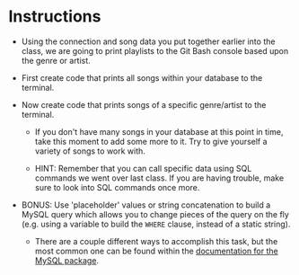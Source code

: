 # **Instructions**

* Using the connection and song data you put together earlier into the class, we are going to print playlists to the Git Bash console based upon the genre or artist.

* First create code that prints all songs within your database to the terminal.

* Now create code that prints songs of a specific genre/artist to the terminal.

  * If you don't have many songs in your database at this point in time, take this moment to add some more to it. Try to give yourself a variety of songs to work with.

  * HINT: Remember that you can call specific data using SQL commands we went over last class. If you are having trouble, make sure to look into SQL commands once more.

* BONUS: Use 'placeholder' values or string concatenation to build a MySQL query which allows you to change pieces of the query on the fly (e.g. using a variable to build the `WHERE` clause, instead of a static string).

  * There are a couple different ways to accomplish this task, but the most common one can be found within the [documentation for the MySQL package](https://github.com/mysqljs/mysql#performing-queries).
